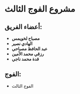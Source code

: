 # مشروع الفوج الثالث

## أعضاء الفريق:

- **مصباح لخويمس**
- **الهادي نصير**
- **عبد الحافظ مصباحي**
- **رزقي محمد الأمين**
- **قدة محمد ناجي**


## الفوج:
- الفوج الثالث
